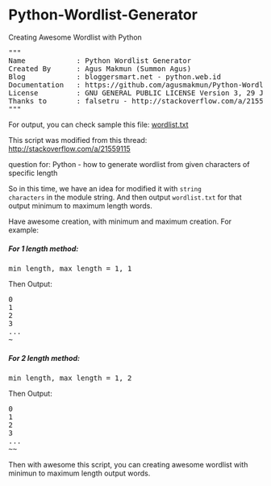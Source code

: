 # Python-Wordlist-Generator
Creating Awesome Wordlist with Python

<pre>
"""
Name            : Python Wordlist Generator
Created By      : Agus Makmun (Summon Agus)
Blog            : bloggersmart.net - python.web.id
Documentation   : https://github.com/agusmakmun/Python-Wordlist-Generator/
License         : GNU GENERAL PUBLIC LICENSE Version 3, 29 June 2007
Thanks to       : falsetru - http://stackoverflow.com/a/21559115
"""
</pre>

For output, you can check sample this file: <a href='https://github.com/agusmakmun/Python-Wordlist-Generator/blob/master/wordlist.txt' target='_blank'>wordlist.txt</a>

This script was modified from this thread: http://stackoverflow.com/a/21559115

question for: Python - how to generate wordlist from given characters of specific length

So in this time, we have an idea for modified it with <code>string characters</code> in the module string.
And then output <code>wordlist.txt</code> for that output minimum to maximum length words.

Have awesome creation, with minimum and maximum creation.
For example:
<h5>For 1 length method:</h5>
<pre>
min_length, max_length = 1, 1
</pre>

Then Output:
<pre>
0
1
2
3
...
~
</pre>

<h5>For 2 length method:</h5>
<pre>
min_length, max_length = 1, 2
</pre>

Then Output:
<pre>
0
1
2
3
...
~~
</pre>

Then with awesome this script, you can creating awesome wordlist with minimun to maximum length output words.
